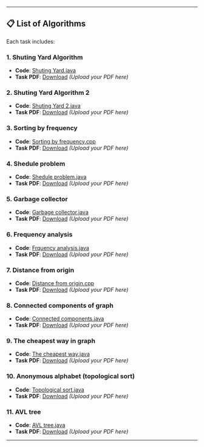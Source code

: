 
---

## 📋 **List of Algorithms**
Each task includes:  

### 1. Shuting Yard Algorithm
- **Code**: [Shuting Yard.java](./ShutingYard.java)  
- **Task PDF**: [Download](./Tasks/ShutingYard1.pdf) *(Upload your PDF here)*  

### 2. Shuting Yard Algorithm 2
- **Code**: [Shuting Yard 2.java](./ShutingYard2.java)  
- **Task PDF**: [Download](./Tasks/ShutingYard2.pdf) *(Upload your PDF here)*   

### 3. Sorting by frequency
- **Code**: [Sorting by frequency.cpp](./SortByFrequency.cpp)  
- **Task PDF**: [Download](./Tasks/sortingByFrequency.pdf) *(Upload your PDF here)*
  
### 4. Shedule problem
- **Code**: [Shedule problem.java](./Schedule.java)  
- **Task PDF**: [Download](./Tasks/shedule.pdf) *(Upload your PDF here)*  

### 5. Garbage collector
- **Code**: [Garbage collector.java](./GarbageCollector.java)  
- **Task PDF**: [Download](./Tasks/garbageCollector.pdf) *(Upload your PDF here)*

### 6. Frequency analysis
- **Code**: [Frquency analysis.java](./FrequencyAnalysis.java)  
- **Task PDF**: [Download](./Tasks/frequencyAnalysis.pdf) *(Upload your PDF here)*

### 7. Distance from origin
- **Code**: [Distance from origin.cpp](./DistanceFromOrigin.cpp)  
- **Task PDF**: [Download](./Tasks/distanceFromOrigin.pdf) *(Upload your PDF here)*

### 8. Connected components of graph
- **Code**: [Connected components.java](./ConnectedComponents.java)  
- **Task PDF**: [Download](./Tasks/connectredComponents.pdf) *(Upload your PDF here)*

### 9. The cheapest way in graph
- **Code**: [The cheapest way.java](./CheapestWay.java)  
- **Task PDF**: [Download](./Tasks/TheCheapestWat.pdf) *(Upload your PDF here)*

### 10. Anonymous alphabet (topological sort)
- **Code**: [Topological sort.java](./AnonAlphabet.java)  
- **Task PDF**: [Download](./Tasks/anonAlphabet.pdff) *(Upload your PDF here)*

### 11. AVL tree
- **Code**: [AVL tree.java](./AVLTree.java)  
- **Task PDF**: [Download](./Tasks/AVLtree.pdf) *(Upload your PDF here)* 
---


